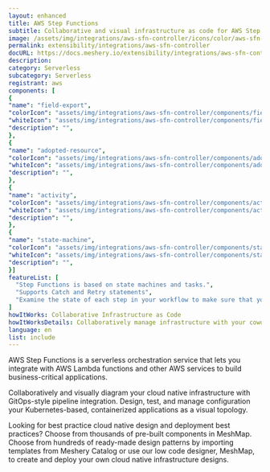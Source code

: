 ```yaml
---
layout: enhanced
title: AWS Step Functions
subtitle: Collaborative and visual infrastructure as code for AWS Step Functions
image: /assets/img/integrations/aws-sfn-controller/icons/color/aws-sfn-controller-color.svg
permalink: extensibility/integrations/aws-sfn-controller
docURL: https://docs.meshery.io/extensibility/integrations/aws-sfn-controller
description: 
category: Serverless
subcategory: Serverless
registrant: aws
components: [
{
"name": "field-export",
"colorIcon": "assets/img/integrations/aws-sfn-controller/components/field-export/icons/color/field-export-color.svg",
"whiteIcon": "assets/img/integrations/aws-sfn-controller/components/field-export/icons/white/field-export-white.svg",
"description": "",
},
{
"name": "adopted-resource",
"colorIcon": "assets/img/integrations/aws-sfn-controller/components/adopted-resource/icons/color/adopted-resource-color.svg",
"whiteIcon": "assets/img/integrations/aws-sfn-controller/components/adopted-resource/icons/white/adopted-resource-white.svg",
"description": "",
},
{
"name": "activity",
"colorIcon": "assets/img/integrations/aws-sfn-controller/components/activity/icons/color/activity-color.svg",
"whiteIcon": "assets/img/integrations/aws-sfn-controller/components/activity/icons/white/activity-white.svg",
"description": "",
},
{
"name": "state-machine",
"colorIcon": "assets/img/integrations/aws-sfn-controller/components/state-machine/icons/color/state-machine-color.svg",
"whiteIcon": "assets/img/integrations/aws-sfn-controller/components/state-machine/icons/white/state-machine-white.svg",
"description": "",
}]
featureList: [
  "Step Functions is based on state machines and tasks.",
  "Supports Catch and Retry statements",
  "Examine the state of each step in your workflow to make sure that your application runs in order and as expected"
]
howItWorks: Collaborative Infrastructure as Code
howItWorksDetails: Collaboratively manage infrastructure with your coworkers synchronously sharing the same designs.
language: en
list: include
---
```

<p>
AWS Step Functions is a serverless orchestration service that lets you integrate with AWS Lambda functions and other AWS services to build business-critical applications. 
</p>
<p>
    Collaboratively and visually diagram your cloud native infrastructure with GitOps-style pipeline integration. Design, test, and manage configuration your Kubernetes-based, containerized applications as a visual topology.
</p>
<p>
    Looking for best practice cloud native design and deployment best practices? Choose from thousands of pre-built components in MeshMap. Choose from hundreds of ready-made design patterns by importing templates from Meshery Catalog or use our low code designer, MeshMap, to create and deploy your own cloud native infrastructure designs.
</p>
